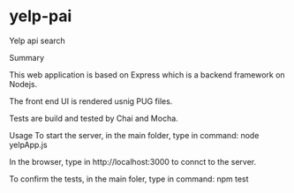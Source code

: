 # yelp-pai

Yelp api search

Summary

This web application is based on Express which is a backend framework on Nodejs.

The front end UI is rendered usnig PUG files.

Tests are build and tested by Chai and Mocha.

Usage
To start the server, in the main folder, type in command: node yelpApp.js

In the browser, type in http://localhost:3000 to connct to the server.

To confirm the tests, in the main foler, type in command: npm test
